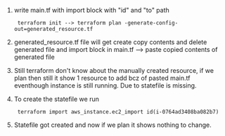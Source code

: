 1. write main.tf with import block with "id" and "to" path

        terraform init --> terraform plan -generate-config-out=generated_resource.tf

2.  generated_resource.tf file will get create copy contents and delete generated file and import block in main.tf --> paste copied contents of generated file

3. Still terraform don't know about the manually created resource, if we plan then still it show 1 resource to add bcz of pasted main.tf eventhough instance is still running. Due to statefile is missing.

4. To create the statefile we run 

        terraform import aws_instance.ec2_import id(i-0764ad3408ba082b7)

5. Statefile got created and now if we plan it shows nothing to change. 

